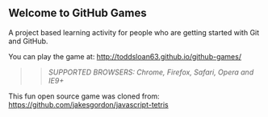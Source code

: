 ## Welcome to GitHub Games

A project based learning activity for people who are getting started with Git and GitHub.

You can play the game at: http://toddsloan63.github.io/github-games/

>> _*SUPPORTED BROWSERS*: Chrome, Firefox, Safari, Opera and IE9+_

This fun open source game was cloned from: https://github.com/jakesgordon/javascript-tetris

